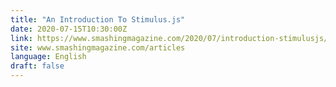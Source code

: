 ```yaml
---
title: "An Introduction To Stimulus.js"
date: 2020-07-15T10:30:00Z
link: https://www.smashingmagazine.com/2020/07/introduction-stimulusjs/?utm_medium=RSS&utm_source=news.12bit.vn
site: www.smashingmagazine.com/articles
language: English
draft: false
---
```


